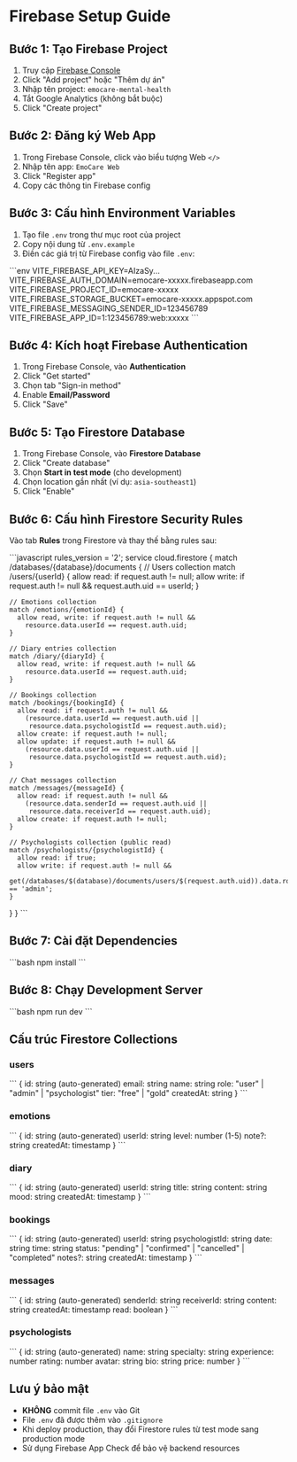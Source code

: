 # Firebase Setup Guide

## Bước 1: Tạo Firebase Project

1. Truy cập [Firebase Console](https://console.firebase.google.com/)
2. Click "Add project" hoặc "Thêm dự án"
3. Nhập tên project: `emocare-mental-health`
4. Tắt Google Analytics (không bắt buộc)
5. Click "Create project"

## Bước 2: Đăng ký Web App

1. Trong Firebase Console, click vào biểu tượng Web `</>`
2. Nhập tên app: `EmoCare Web`
3. Click "Register app"
4. Copy các thông tin Firebase config

## Bước 3: Cấu hình Environment Variables

1. Tạo file `.env` trong thư mục root của project
2. Copy nội dung từ `.env.example`
3. Điền các giá trị từ Firebase config vào file `.env`:

\`\`\`env
VITE_FIREBASE_API_KEY=AIzaSy...
VITE_FIREBASE_AUTH_DOMAIN=emocare-xxxxx.firebaseapp.com
VITE_FIREBASE_PROJECT_ID=emocare-xxxxx
VITE_FIREBASE_STORAGE_BUCKET=emocare-xxxxx.appspot.com
VITE_FIREBASE_MESSAGING_SENDER_ID=123456789
VITE_FIREBASE_APP_ID=1:123456789:web:xxxxx
\`\`\`

## Bước 4: Kích hoạt Firebase Authentication

1. Trong Firebase Console, vào **Authentication**
2. Click "Get started"
3. Chọn tab "Sign-in method"
4. Enable **Email/Password**
5. Click "Save"

## Bước 5: Tạo Firestore Database

1. Trong Firebase Console, vào **Firestore Database**
2. Click "Create database"
3. Chọn **Start in test mode** (cho development)
4. Chọn location gần nhất (ví dụ: `asia-southeast1`)
5. Click "Enable"

## Bước 6: Cấu hình Firestore Security Rules

Vào tab **Rules** trong Firestore và thay thế bằng rules sau:

\`\`\`javascript
rules_version = '2';
service cloud.firestore {
  match /databases/{database}/documents {
    // Users collection
    match /users/{userId} {
      allow read: if request.auth != null;
      allow write: if request.auth != null && request.auth.uid == userId;
    }
    
    // Emotions collection
    match /emotions/{emotionId} {
      allow read, write: if request.auth != null && 
        resource.data.userId == request.auth.uid;
    }
    
    // Diary entries collection
    match /diary/{diaryId} {
      allow read, write: if request.auth != null && 
        resource.data.userId == request.auth.uid;
    }
    
    // Bookings collection
    match /bookings/{bookingId} {
      allow read: if request.auth != null && 
        (resource.data.userId == request.auth.uid || 
         resource.data.psychologistId == request.auth.uid);
      allow create: if request.auth != null;
      allow update: if request.auth != null && 
        (resource.data.userId == request.auth.uid || 
         resource.data.psychologistId == request.auth.uid);
    }
    
    // Chat messages collection
    match /messages/{messageId} {
      allow read: if request.auth != null && 
        (resource.data.senderId == request.auth.uid || 
         resource.data.receiverId == request.auth.uid);
      allow create: if request.auth != null;
    }
    
    // Psychologists collection (public read)
    match /psychologists/{psychologistId} {
      allow read: if true;
      allow write: if request.auth != null && 
        get(/databases/$(database)/documents/users/$(request.auth.uid)).data.role == 'admin';
    }
  }
}
\`\`\`

## Bước 7: Cài đặt Dependencies

\`\`\`bash
npm install
\`\`\`

## Bước 8: Chạy Development Server

\`\`\`bash
npm run dev
\`\`\`

## Cấu trúc Firestore Collections

### users
\`\`\`
{
  id: string (auto-generated)
  email: string
  name: string
  role: "user" | "admin" | "psychologist"
  tier: "free" | "gold"
  createdAt: string
}
\`\`\`

### emotions
\`\`\`
{
  id: string (auto-generated)
  userId: string
  level: number (1-5)
  note?: string
  createdAt: timestamp
}
\`\`\`

### diary
\`\`\`
{
  id: string (auto-generated)
  userId: string
  title: string
  content: string
  mood: string
  createdAt: timestamp
}
\`\`\`

### bookings
\`\`\`
{
  id: string (auto-generated)
  userId: string
  psychologistId: string
  date: string
  time: string
  status: "pending" | "confirmed" | "cancelled" | "completed"
  notes?: string
  createdAt: timestamp
}
\`\`\`

### messages
\`\`\`
{
  id: string (auto-generated)
  senderId: string
  receiverId: string
  content: string
  createdAt: timestamp
  read: boolean
}
\`\`\`

### psychologists
\`\`\`
{
  id: string (auto-generated)
  name: string
  specialty: string
  experience: number
  rating: number
  avatar: string
  bio: string
  price: number
}
\`\`\`

## Lưu ý bảo mật

- **KHÔNG** commit file `.env` vào Git
- File `.env` đã được thêm vào `.gitignore`
- Khi deploy production, thay đổi Firestore rules từ test mode sang production mode
- Sử dụng Firebase App Check để bảo vệ backend resources
